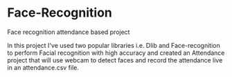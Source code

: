 # Face-Recognition
Face recognition attendance based project

In this project I've used two popular libraries i.e. Dlib and Face-recognition to perform Facial recognition with high accuracy and created an Attendance project 
that will use webcam to detect faces and record the attendance live in an attendance.csv file. 
